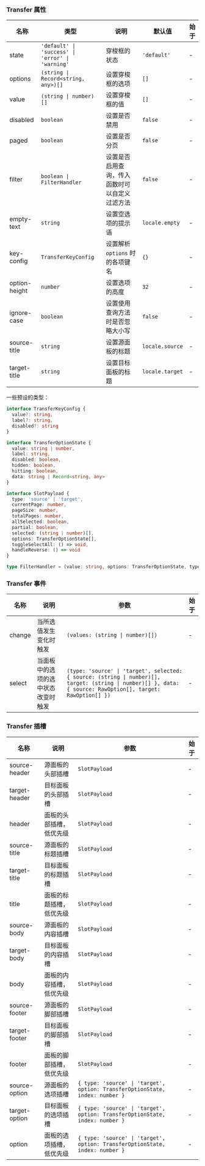 ### Transfer 属性

| 名称          | 类型                                             | 说明                                           | 默认值          | 始于 |
| ------------- | ------------------------------------------------ | ---------------------------------------------- | --------------- | ---- |
| state         | `'default' \| 'success' \| 'error' \| 'warning'` | 穿梭框的状态                                   | `'default'`     | -    |
| options       | `(string \| Record<string, any>)[]`              | 设置穿梭框的选项                               | `[]`            | -    |
| value         | `(string \| number)[]`                           | 设置穿梭框的值                                 | `[]`            | -    |
| disabled      | `boolean`                                        | 设置是否禁用                                   | `false`         | -    |
| paged         | `boolean`                                        | 设置是否分页                                   | `false`         | -    |
| filter        | `boolean \| FilterHandler`                       | 设置是否启用查询，传入函数时可以自定义过滤方法 | `false`         | -    |
| empty-text    | `string`                                         | 设置空选项的提示语                             | `locale.empty`  | -    |
| key-config    | `TransferKeyConfig`                              | 设置解析 `options` 时的各项键名                | `{}`            | -    |
| option-height | `number`                                         | 设置选项的高度                                 | `32`            | -    |
| ignore-case   | `boolean`                                        | 设置使用查询方法时是否忽略大小写               | `false`         | -    |
| source-title  | `string`                                         | 设置源面板的标题                               | `locale.source` | -    |
| target-title  | `string`                                         | 设置目标面板的标题                             | `locale.target` | -    |

一些预设的类型：

```ts
interface TransferKeyConfig {
  value?: string,
  label?: string,
  disabled?: string
}

interface TransferOptionState {
  value: string | number,
  label: string,
  disabled: boolean,
  hidden: boolean,
  hitting: boolean,
  data: string | Record<string, any>
}

interface SlotPayload {
  type: 'source' | 'target',
  currentPage: number,
  pageSize: number,
  totalPages: number,
  allSelected: boolean,
  partial: boolean,
  selected: (string | number)[],
  options: TransferOptionState[],
  toggleSelectAll: () => void,
  handleReverse: () => void
}

type FilterHandler = (value: string, options: TransferOptionState, type: 'source' | 'target') => boolean
```

### Transfer 事件

| 名称   | 说明                               | 参数                                                                                                                                                         | 始于 |
| ------ | ---------------------------------- | ------------------------------------------------------------------------------------------------------------------------------------------------------------ | ---- |
| change | 当所选值发生变化时触发             | `(values: (string \| number)[])`                                                                                                                             | -    |
| select | 当面板中的选项的选中状态改变时触发 | `(type: 'source' \| 'target', selected: { source: (string \| number)[], target: (string \| number)[] }, data: { source: RawOption[], target: RawOption[] })` | -    |

### Transfer 插槽

| 名称          | 说明                     | 参数                                                                         | 始于 |
| ------------- | ------------------------ | ---------------------------------------------------------------------------- | ---- |
| source-header | 源面板的头部插槽         | `SlotPayload`                                                                | -    |
| target-header | 目标面板的头部插槽       | `SlotPayload`                                                                | -    |
| header        | 面板的头部插槽，低优先级 | `SlotPayload`                                                                | -    |
| source-title  | 源面板的标题插槽         | `SlotPayload`                                                                | -    |
| target-title  | 目标面板的标题插槽       | `SlotPayload`                                                                | -    |
| title         | 面板的标题插槽，低优先级 | `SlotPayload`                                                                | -    |
| source-body   | 源面板的内容插槽         | `SlotPayload`                                                                | -    |
| target-body   | 目标面板的内容插槽       | `SlotPayload`                                                                | -    |
| body          | 面板的内容插槽，低优先级 | `SlotPayload`                                                                | -    |
| source-footer | 源面板的脚部插槽         | `SlotPayload`                                                                | -    |
| target-footer | 目标面板的脚部插槽       | `SlotPayload`                                                                | -    |
| footer        | 面板的脚部插槽，低优先级 | `SlotPayload`                                                                | -    |
| source-option | 源面板的选项插槽         | `{ type: 'source' \| 'target', option: TransferOptionState, index: number }` | -    |
| target-option | 目标面板的选项插槽       | `{ type: 'source' \| 'target', option: TransferOptionState, index: number }` | -    |
| option        | 面板的选项插槽，低优先级 | `{ type: 'source' \| 'target', option: TransferOptionState, index: number }` | -    |
